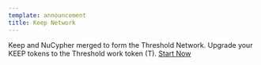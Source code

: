 ```yaml
---
template: announcement
title: Keep Network
---
```

Keep and NuCypher merged to form the Threshold Network. Upgrade your KEEP tokens to the Threshold work token (T). [Start Now](https://dashboard.threshold.network/upgrade/keep)